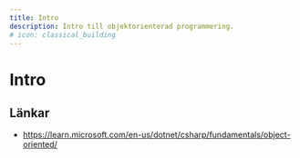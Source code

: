 ```yaml
---
title: Intro 
description: Intro till objektorienterad programmering.
# icon: classical_building
---
```


# Intro

## Länkar

* <https://learn.microsoft.com/en-us/dotnet/csharp/fundamentals/object-oriented/>